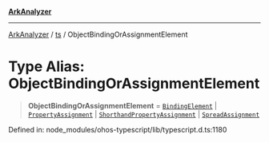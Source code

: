 [**ArkAnalyzer**](../../../../README.md)

***

[ArkAnalyzer](../../../../globals.md) / [ts](../README.md) / ObjectBindingOrAssignmentElement

# Type Alias: ObjectBindingOrAssignmentElement

> **ObjectBindingOrAssignmentElement** = [`BindingElement`](../interfaces/BindingElement.md) \| [`PropertyAssignment`](../interfaces/PropertyAssignment.md) \| [`ShorthandPropertyAssignment`](../interfaces/ShorthandPropertyAssignment.md) \| [`SpreadAssignment`](../interfaces/SpreadAssignment.md)

Defined in: node\_modules/ohos-typescript/lib/typescript.d.ts:1180
